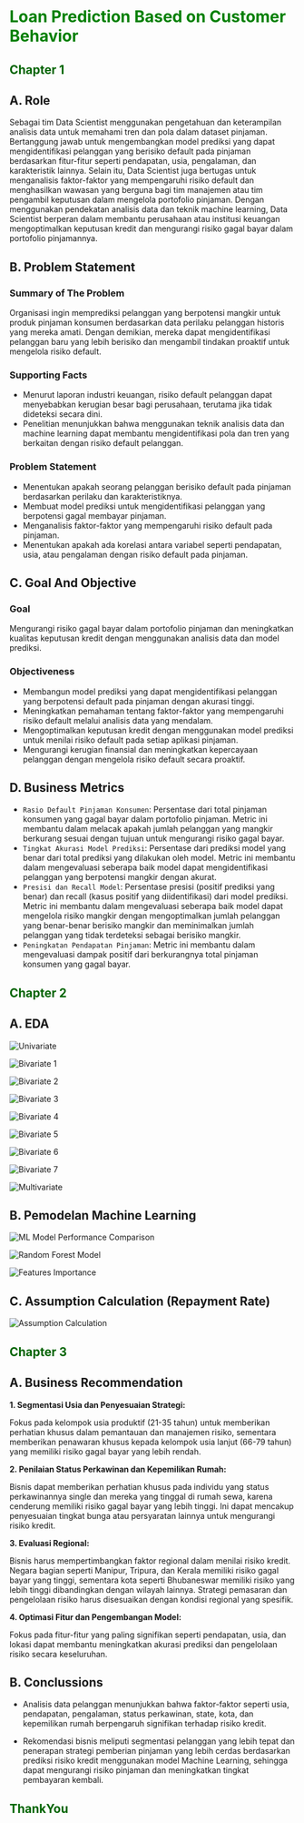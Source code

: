 # <font color = 'green'> Loan Prediction Based on Customer Behavior </font>

## <font color = 'darkgreen'> Chapter 1 </font>

## A. Role

Sebagai tim Data Scientist menggunakan pengetahuan dan keterampilan analisis data untuk memahami tren dan pola dalam dataset pinjaman. Bertanggung jawab untuk mengembangkan model prediksi yang dapat mengidentifikasi pelanggan yang berisiko default pada pinjaman berdasarkan fitur-fitur seperti pendapatan, usia, pengalaman, dan karakteristik lainnya. Selain itu, Data Scientist juga bertugas untuk menganalisis faktor-faktor yang mempengaruhi risiko default dan menghasilkan wawasan yang berguna bagi tim manajemen atau tim pengambil keputusan dalam mengelola portofolio pinjaman. Dengan menggunakan pendekatan analisis data dan teknik machine learning, Data Scientist berperan dalam membantu perusahaan atau institusi keuangan mengoptimalkan keputusan kredit dan mengurangi risiko gagal bayar dalam portofolio pinjamannya.

## B. Problem Statement

### Summary of The Problem

Organisasi ingin memprediksi pelanggan yang berpotensi mangkir untuk produk pinjaman konsumen berdasarkan data perilaku pelanggan historis yang mereka amati. Dengan demikian, mereka dapat mengidentifikasi pelanggan baru yang lebih berisiko dan mengambil tindakan proaktif untuk mengelola risiko default.

### Supporting Facts

- Menurut laporan industri keuangan, risiko default pelanggan dapat menyebabkan kerugian besar bagi perusahaan, terutama jika tidak dideteksi secara dini.
- Penelitian menunjukkan bahwa menggunakan teknik analisis data dan machine learning dapat membantu mengidentifikasi pola dan tren yang berkaitan dengan risiko default pelanggan.

### Problem Statement

- Menentukan apakah seorang pelanggan berisiko default pada pinjaman berdasarkan perilaku dan karakteristiknya.
- Membuat model prediksi untuk mengidentifikasi pelanggan yang berpotensi gagal membayar pinjaman.
- Menganalisis faktor-faktor yang mempengaruhi risiko default pada pinjaman.
- Menentukan apakah ada korelasi antara variabel seperti pendapatan, usia, atau pengalaman dengan risiko default pada pinjaman.

## C. Goal And Objective

### Goal 

Mengurangi risiko gagal bayar dalam portofolio pinjaman dan meningkatkan kualitas keputusan kredit dengan menggunakan analisis data dan model prediksi.

### Objectiveness

- Membangun model prediksi yang dapat mengidentifikasi pelanggan yang berpotensi default pada pinjaman dengan akurasi tinggi.
- Meningkatkan pemahaman tentang faktor-faktor yang mempengaruhi risiko default melalui analisis data yang mendalam.
- Mengoptimalkan keputusan kredit dengan menggunakan model prediksi untuk menilai risiko default pada setiap aplikasi pinjaman.
- Mengurangi kerugian finansial dan meningkatkan kepercayaan pelanggan dengan mengelola risiko default secara proaktif.

## D. Business Metrics

- `Rasio Default Pinjaman Konsumen`: Persentase dari total pinjaman konsumen yang gagal bayar dalam portofolio pinjaman. Metric ini membantu dalam melacak apakah jumlah pelanggan yang mangkir berkurang sesuai dengan tujuan untuk mengurangi risiko gagal bayar.
- `Tingkat Akurasi Model Prediksi`: Persentase dari prediksi model yang benar dari total prediksi yang dilakukan oleh model. Metric ini membantu dalam mengevaluasi seberapa baik model dapat mengidentifikasi pelanggan yang berpotensi mangkir dengan akurat.
- `Presisi dan Recall Model`: Persentase presisi (positif prediksi yang benar) dan recall (kasus positif yang diidentifikasi) dari model prediksi. Metric ini membantu dalam mengevaluasi seberapa baik model dapat mengelola risiko mangkir dengan mengoptimalkan jumlah pelanggan yang benar-benar berisiko mangkir dan meminimalkan jumlah pelanggan yang tidak terdeteksi sebagai berisiko mangkir.
- `Peningkatan Pendapatan Pinjaman`: Metric ini membantu dalam mengevaluasi dampak positif dari berkurangnya total pinjaman konsumen yang gagal bayar.

## <font color = 'darkgreen'> Chapter 2 </font>

## A. EDA

![Univariate](https://github.com/M-Fatoni/LoanPrediction/blob/main/img/univariate.JPG)

![Bivariate 1](https://github.com/M-Fatoni/LoanPrediction/blob/main/img/bivariate1.JPG)

![Bivariate 2](https://github.com/M-Fatoni/LoanPrediction/blob/main/img/bivariate2.JPG)

![Bivariate 3](https://github.com/M-Fatoni/LoanPrediction/blob/main/img/bivariate3.JPG)

![Bivariate 4](https://github.com/M-Fatoni/LoanPrediction/blob/main/img/bivariate4.JPG)

![Bivariate 5](https://github.com/M-Fatoni/LoanPrediction/blob/main/img/bivariate5.JPG)

![Bivariate 6](https://github.com/M-Fatoni/LoanPrediction/blob/main/img/bivariate6.JPG)

![Bivariate 7](https://github.com/M-Fatoni/LoanPrediction/blob/main/img/bivariate7.JPG)

![Multivariate](https://github.com/M-Fatoni/LoanPrediction/blob/main/img/multivariate.JPG)

## B. Pemodelan Machine Learning

![ML Model Performance Comparison](https://github.com/M-Fatoni/LoanPrediction/blob/main/img/ml.JPG)

![Random Forest Model](https://github.com/M-Fatoni/LoanPrediction/blob/main/img/rf.JPG)

![Features Importance](https://github.com/M-Fatoni/LoanPrediction/blob/main/img/feature_importance.JPG)

## C. Assumption Calculation (Repayment Rate)

![Assumption Calculation](https://github.com/M-Fatoni/LoanPrediction/blob/main/img/assumption.JPG)

## <font color = 'darkgreen'> Chapter 3 </font>

##  A. Business Recommendation

**1. Segmentasi Usia dan Penyesuaian Strategi:**

Fokus pada kelompok usia produktif (21-35 tahun) untuk memberikan perhatian 
khusus dalam pemantauan dan manajemen risiko, sementara memberikan 
penawaran khusus kepada kelompok usia lanjut (66-79 tahun) yang memiliki 
risiko gagal bayar yang lebih rendah. 

**2. Penilaian Status Perkawinan dan Kepemilikan Rumah:**

Bisnis dapat memberikan perhatian khusus pada individu yang status perkawinannya 
single dan mereka yang tinggal di rumah sewa, karena cenderung memiliki risiko gagal 
bayar yang lebih tinggi. Ini dapat mencakup penyesuaian tingkat bunga atau 
persyaratan lainnya untuk mengurangi risiko kredit.  

**3. Evaluasi Regional:**

Bisnis harus mempertimbangkan faktor regional dalam menilai risiko kredit. Negara 
bagian seperti Manipur, Tripura, dan Kerala memiliki risiko gagal bayar yang tinggi, 
sementara kota seperti Bhubaneswar memiliki risiko yang lebih tinggi dibandingkan 
dengan wilayah lainnya. Strategi pemasaran dan pengelolaan risiko harus disesuaikan 
dengan kondisi regional yang spesifik. 

**4. Optimasi Fitur dan Pengembangan Model:**

Fokus pada fitur-fitur yang paling signifikan seperti pendapatan, usia, dan lokasi 
dapat membantu meningkatkan akurasi prediksi dan pengelolaan risiko secara 
keseluruhan.


##  B. Conclussions

- Analisis data pelanggan menunjukkan bahwa faktor-faktor seperti 
usia, pendapatan, pengalaman, status perkawinan, state, kota, dan 
kepemilikan rumah berpengaruh signifikan terhadap risiko kredit. 

- Rekomendasi bisnis meliputi segmentasi pelanggan yang lebih tepat 
dan penerapan strategi pemberian pinjaman yang lebih cerdas 
berdasarkan prediksi risiko kredit menggunakan model Machine 
Learning, sehingga dapat mengurangi risiko pinjaman dan 
meningkatkan tingkat pembayaran kembali.


## <font color = 'darkgreen'> ThankYou </font>


```python

```
